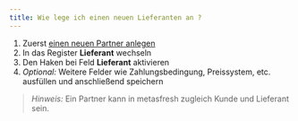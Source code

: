 ```yaml
---
title: Wie lege ich einen neuen Lieferanten an ?
---
```

1. Zuerst [einen neuen Partner anlegen](Wie_lege_ich_einen_neuen_Partner_an.md)
1. In das Register **Lieferant** wechseln
1. Den Haken bei Feld **Lieferant** aktivieren
1. *Optional:* Weitere Felder wie Zahlungsbedingung, Preissystem, etc. ausfüllen und anschließend speichern

> *Hinweis:* Ein Partner kann in metasfresh zugleich Kunde und Lieferant sein.
